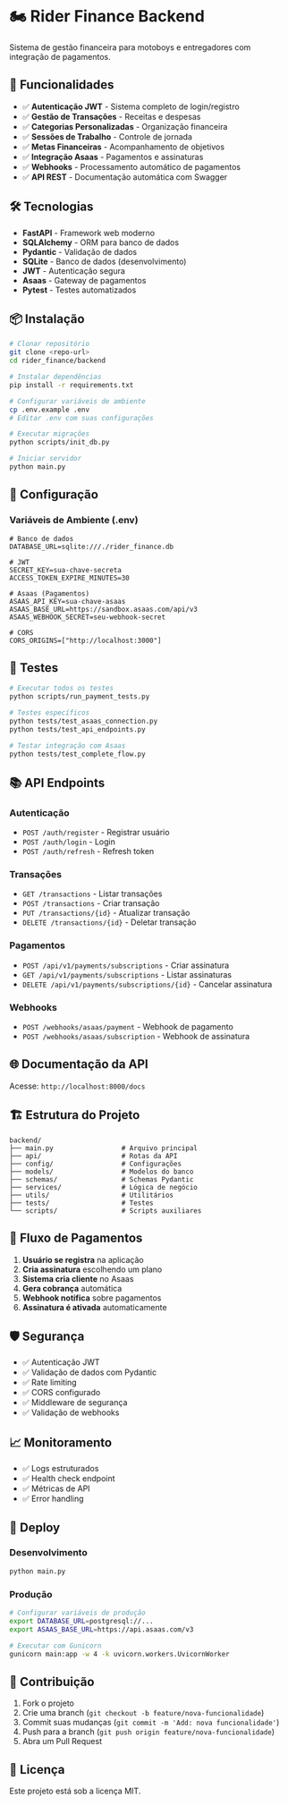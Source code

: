 # 🏍️ Rider Finance Backend

Sistema de gestão financeira para motoboys e entregadores com integração de pagamentos.

## 🚀 Funcionalidades

- ✅ **Autenticação JWT** - Sistema completo de login/registro
- ✅ **Gestão de Transações** - Receitas e despesas
- ✅ **Categorias Personalizadas** - Organização financeira
- ✅ **Sessões de Trabalho** - Controle de jornada
- ✅ **Metas Financeiras** - Acompanhamento de objetivos
- ✅ **Integração Asaas** - Pagamentos e assinaturas
- ✅ **Webhooks** - Processamento automático de pagamentos
- ✅ **API REST** - Documentação automática com Swagger

## 🛠️ Tecnologias

- **FastAPI** - Framework web moderno
- **SQLAlchemy** - ORM para banco de dados
- **Pydantic** - Validação de dados
- **SQLite** - Banco de dados (desenvolvimento)
- **JWT** - Autenticação segura
- **Asaas** - Gateway de pagamentos
- **Pytest** - Testes automatizados

## 📦 Instalação

```bash
# Clonar repositório
git clone <repo-url>
cd rider_finance/backend

# Instalar dependências
pip install -r requirements.txt

# Configurar variáveis de ambiente
cp .env.example .env
# Editar .env com suas configurações

# Executar migrações
python scripts/init_db.py

# Iniciar servidor
python main.py
```

## 🔧 Configuração

### Variáveis de Ambiente (.env)

```properties
# Banco de dados
DATABASE_URL=sqlite:///./rider_finance.db

# JWT
SECRET_KEY=sua-chave-secreta
ACCESS_TOKEN_EXPIRE_MINUTES=30

# Asaas (Pagamentos)
ASAAS_API_KEY=sua-chave-asaas
ASAAS_BASE_URL=https://sandbox.asaas.com/api/v3
ASAAS_WEBHOOK_SECRET=seu-webhook-secret

# CORS
CORS_ORIGINS=["http://localhost:3000"]
```

## 🧪 Testes

```bash
# Executar todos os testes
python scripts/run_payment_tests.py

# Testes específicos
python tests/test_asaas_connection.py
python tests/test_api_endpoints.py

# Testar integração com Asaas
python tests/test_complete_flow.py
```

## 📚 API Endpoints

### Autenticação
- `POST /auth/register` - Registrar usuário
- `POST /auth/login` - Login
- `POST /auth/refresh` - Refresh token

### Transações
- `GET /transactions` - Listar transações
- `POST /transactions` - Criar transação
- `PUT /transactions/{id}` - Atualizar transação
- `DELETE /transactions/{id}` - Deletar transação

### Pagamentos
- `POST /api/v1/payments/subscriptions` - Criar assinatura
- `GET /api/v1/payments/subscriptions` - Listar assinaturas
- `DELETE /api/v1/payments/subscriptions/{id}` - Cancelar assinatura

### Webhooks
- `POST /webhooks/asaas/payment` - Webhook de pagamento
- `POST /webhooks/asaas/subscription` - Webhook de assinatura

## 🌐 Documentação da API

Acesse: `http://localhost:8000/docs`

## 🏗️ Estrutura do Projeto

```
backend/
├── main.py                 # Arquivo principal
├── api/                    # Rotas da API
├── config/                 # Configurações
├── models/                 # Modelos do banco
├── schemas/                # Schemas Pydantic
├── services/               # Lógica de negócio
├── utils/                  # Utilitários
├── tests/                  # Testes
└── scripts/                # Scripts auxiliares
```

## 🔄 Fluxo de Pagamentos

1. **Usuário se registra** na aplicação
2. **Cria assinatura** escolhendo um plano
3. **Sistema cria cliente** no Asaas
4. **Gera cobrança** automática
5. **Webhook notifica** sobre pagamentos
6. **Assinatura é ativada** automaticamente

## 🛡️ Segurança

- ✅ Autenticação JWT
- ✅ Validação de dados com Pydantic
- ✅ Rate limiting
- ✅ CORS configurado
- ✅ Middleware de segurança
- ✅ Validação de webhooks

## 📈 Monitoramento

- ✅ Logs estruturados
- ✅ Health check endpoint
- ✅ Métricas de API
- ✅ Error handling

## 🚀 Deploy

### Desenvolvimento
```bash
python main.py
```

### Produção
```bash
# Configurar variáveis de produção
export DATABASE_URL=postgresql://...
export ASAAS_BASE_URL=https://api.asaas.com/v3

# Executar com Gunicorn
gunicorn main:app -w 4 -k uvicorn.workers.UvicornWorker
```

## 🤝 Contribuição

1. Fork o projeto
2. Crie uma branch (`git checkout -b feature/nova-funcionalidade`)
3. Commit suas mudanças (`git commit -m 'Add: nova funcionalidade'`)
4. Push para a branch (`git push origin feature/nova-funcionalidade`)
5. Abra um Pull Request

## 📄 Licença

Este projeto está sob a licença MIT.
